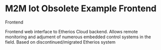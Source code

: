 # M2M Iot Obsolete Example Frontend
Frontend

Frontend web interface to Etherios Cloud backend. Allows remote monitoring and adjument of numerous embedded control systems in the field. Based on discontinued/migrated Etherios system
